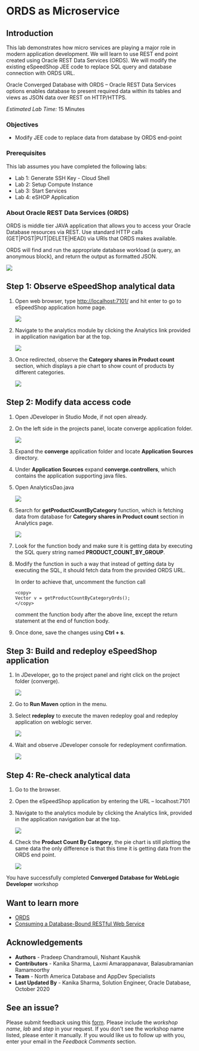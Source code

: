 # ORDS as Microservice

## Introduction

This lab demonstrates how micro services are playing a major role in modern application development.
We will learn to use REST end point created using Oracle REST Data Services (ORDS). We will modify the existing eSpeedShop JEE code to replace SQL query and database connection with ORDS URL.

Oracle Converged Database with ORDS – Oracle REST Data Services options enables database to present required data within its tables and views as JSON data over REST on HTTP/HTTPS.

*Estimated Lab Time:* 15 Minutes

### Objectives
- Modify JEE code to replace data from database by ORDS end-point

### Prerequisites

This lab assumes you have completed the following labs:
- Lab 1: Generate SSH Key - Cloud Shell
- Lab 2: Setup Compute Instance
- Lab 3: Start Services
- Lab 4: eSHOP Application

### About Oracle REST Data Services (ORDS)

ORDS is middle tier JAVA application that allows you to access your Oracle Database resources via REST. Use standard HTTP calls (GET|POST|PUT|DELETE|HEAD) via URIs that ORDS makes available.

ORDS will find and run the appropriate database workload (a query, an anonymous block), and return the output as formatted JSON.


![](./images/lab10-about-ords.png)



## **Step 1:** Observe eSpeedShop analytical data

1. Open web browser, type [http://localhost:7101/](http://localhost:7101/) and hit enter to go to eSpeedShop application home page.

    ![](./images/lab10-step1-1.png)

2. Navigate to the analytics module by clicking the Analytics link provided in application navigation bar at the top.

    ![](./images/lab10-step1-2.png)

3. Once redirected, observe the **Category shares in Product count** section, which displays a pie chart to show count of products by different categories.

    ![](./images/lab10-step1-3.png)

## **Step 2:** Modify data access code

1. Open JDeveloper in Studio Mode, if not open already.

2. On the left side in the projects panel, locate converge application folder.

    ![](./images/lab10-step2-2.png)

3. Expand the **converge** application folder and locate **Application Sources** directory.

4. Under **Application Sources** expand **converge.controllers**, which contains the application supporting java files.

5. Open AnalyticsDao.java

    ![](./images/lab10-step2-5.png)

6. Search for **getProductCountByCategory** function, which is fetching data from database for **Category shares in Product count** section in Analytics page.

    ![](./images/lab10-step2-6.png)

7. Look for the function body and make sure it is getting data by executing the SQL query string named **PRODUCT\_COUNT\_BY_GROUP**.

8. Modify the function in such a way that instead of getting data by executing the SQL, it should fetch data from the provided ORDS URL.

    In order to achieve that, uncomment the function call
    ````
    <copy>    
    Vector v = getProductCountByCategoryOrds();
    </copy>
    ````
    comment the function body after the above line, except the return statement at the end of function body.

   
9. Once done, save the changes using **Ctrl + s**.


## **Step 3:** Build and redeploy eSpeedShop application


1.	In JDeveloper, go to the project panel and right click on the project folder (converge).

    ![](./images/lab10-step3-1.png)

2.	Go to **Run Maven** option in the menu.

3.	Select **redeploy** to execute the maven redeploy goal and redeploy application on weblogic server.

    ![](./images/lab10-step3-3.png)

4.	Wait and observe JDeveloper console for redeployment confirmation.

    ![](./images/lab10-step3-4.png)


## **Step 4:** Re-check analytical data

1.	Go to the browser.

2.	Open the eSpeedShop application by entering the URL – localhost:7101

3.	Navigate to the analytics module by clicking the Analytics link, provided in the application navigation bar at the top.

    ![](./images/lab10-step1-2.png)

4.	Check the **Product Count By Category**, the pie chart is still plotting the same data the only difference is that this time it is getting data from the ORDS end point.

    ![](./images/lab10-step1-3.png)

You have successfully completed **Converged Database for WebLogic Developer** workshop 

## Want to learn more
- [ORDS](https://www.oracle.com/in/database/technologies/appdev/rest.html)
- [Consuming a Database-Bound RESTful Web Service](https://docs.oracle.com/cd/E53569_01/tutorials/tut_rest_ws/tut_rest_ws.html)

## Acknowledgements
- **Authors** - Pradeep Chandramouli, Nishant Kaushik
- **Contributors** - Kanika Sharma, Laxmi Amarappanavar, Balasubramanian Ramamoorthy
- **Team** - North America Database and AppDev Specialists
- **Last Updated By** - Kanika Sharma, Solution Engineer, Oracle Database, October 2020    

## See an issue?
Please submit feedback using this [form](https://apexapps.oracle.com/pls/apex/f?p=133:1:::::P1_FEEDBACK:1). Please include the *workshop name*, *lab* and *step* in your request.  If you don't see the workshop name listed, please enter it manually. If you would like us to follow up with you, enter your email in the *Feedback Comments* section.



